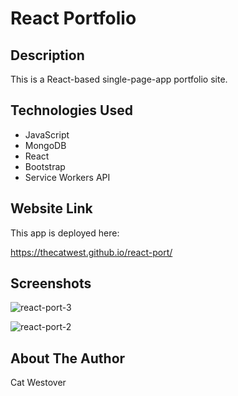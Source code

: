 # React Portfolio

## Description
This is a React-based single-page-app portfolio site.

## Technologies Used
- JavaScript
- MongoDB
- React
- Bootstrap
- Service Workers API

## Website Link
This app is deployed here:

https://thecatwest.github.io/react-port/

## Screenshots
![react-port-3](https://user-images.githubusercontent.com/76404552/124828462-24917680-df2c-11eb-979c-e534214d054b.png)

![react-port-2](https://user-images.githubusercontent.com/76404552/124828474-29562a80-df2c-11eb-9560-4041233b7a8b.png)

## About The Author
Cat Westover
